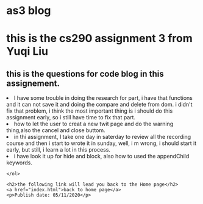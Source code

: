 # as3 blog
<!DOCTYPE html>
<html lang="en" dir="ltr">
<head>
	<meta charset="utf-8">
	<title>this is the blog html</title>

</head>


<body>
	<h1> this is the cs290 assignment 3 from Yuqi Liu</h1>

<h2>this is the questions for code blog in this assignement. </h2>
		<li> I have some trouble in doing the research for part, i have that functions and it can not save it and doing the compare and delete from dom. i didn't fix that problem, i think the most important thing is i should do this assignment early, so i still have time to fix that part. </li>
		<li> how to let the user to creat a new twit page and do the warning thing,also the cancel and close buttom.  </li>
		<li> in thi assignment, I take one day in saterday to review all the recording course and then i start to wrote it in sunday, well, i m wrong, i should start it early, but still, i learn a lot in this process.  </li>
		<li> i have look it up for hide and block, also how to used the appendChild keywords. </li>

	</ol>

	<h2>the following link will lead you back to the Home page</h2>
	<a href="index.html">back to home page</a>
	<p>Publish date: 05/11/2020</p>
</body>
